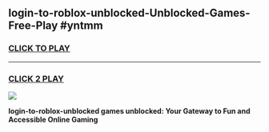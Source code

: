 
## login-to-roblox-unblocked-Unblocked-Games-Free-Play #yntmm
<h3>
<a href="https://us.freeplayer.one?title=login-to-roblox-unblocked&ref=9M">CLICK TO PLAY</a></h3>
<hr>

<h3>
<a href="https://us.freeplayer.one?title=login-to-roblox-unblocked&ref=9M">CLICK 2 PLAY</a>
  
</h3>

<a href="https://us.freeplayer.one?title=login-to-roblox-unblocked&ref=9M"><img src="https://clearcache.store/games.png"></a>


**login-to-roblox-unblocked games unblocked: Your Gateway to Fun and Accessible Online Gaming**
